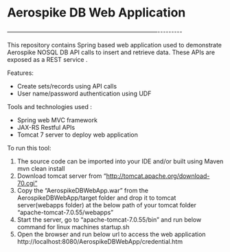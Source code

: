 # Aerospike DB Web Application
—————————————————————————---------

This repository contains Spring based web application used to demonstrate Aerospike NOSQL DB API calls to insert and retrieve data. 
These APIs are exposed as a REST service .

Features:
-  Create sets/records using API calls
-  User name/password authentication using UDF  

Tools and technologies used :
- Spring web MVC  framework
- JAX-RS  Restful APIs  
- Tomcat 7 server to deploy web application

To run this tool:
1. The source code can be imported into your IDE and/or built using Maven
	mvn clean install
2. Download tomcat server from “http://tomcat.apache.org/download-70.cgi”
3. Copy the “AerospikeDBWebApp.war”  from the AerospikeDBWebApp/target  folder and drop it to tomcat server(webapps folder) at the below path of your tomcat folder
   “apache-tomcat-7.0.55/webapps”
4. Start the server, go to “apache-tomcat-7.0.55/bin” and run below command for linux machines
   startup.sh  
5. Open the browser and run below url to access the web application
   http://localhost:8080/AerospikeDBWebApp/credential.htm 

